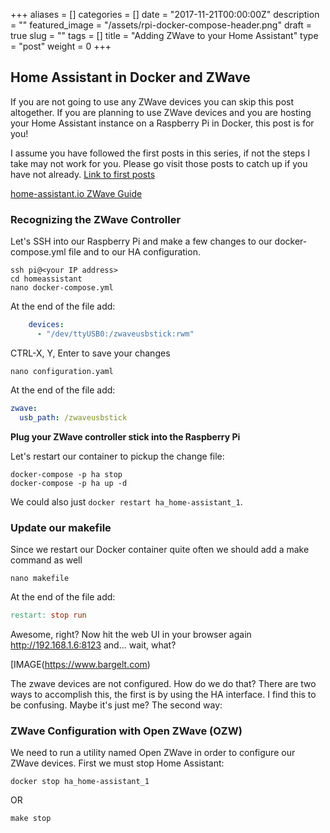 +++
aliases      = []
categories   = []
date         = "2017-11-21T00:00:00Z"
description  = ""
featured_image = "/assets/rpi-docker-compose-header.png"
draft        = true
slug         = ""
tags         = []
title        = "Adding ZWave to your Home Assistant"
type         = "post"
weight       = 0
+++

## Home Assistant in Docker and ZWave 

If you are not going to use any ZWave devices you can skip this post altogether. If you are planning to use ZWave devices and you are hosting your Home Assistant instance on a Raspberry Pi in Docker, this post is for you!

I assume you have followed the first posts in this series, if not the steps I take may not work for you. Please go visit those posts to catch up if you have not already.
[Link to first posts](https://www.bargelt.com)

[home-assistant.io ZWave Guide](https://home-assistant.io/docs/z-wave/)

### Recognizing the ZWave Controller

Let's SSH into our Raspberry Pi and make a few changes to our docker-compose.yml file and to our HA configuration.

```shell
ssh pi@<your IP address>
cd homeassistant
nano docker-compose.yml
```

At the end of the file add:

```yaml
    devices:
      - "/dev/ttyUSB0:/zwaveusbstick:rwm"
```

CTRL-X, Y, Enter to save your changes

```shell
nano configuration.yaml
```

At the end of the file add:

```yaml
zwave:
  usb_path: /zwaveusbstick
```

**Plug your ZWave controller stick into the Raspberry Pi**

Let's restart our container to pickup the change file:

```shell
docker-compose -p ha stop
docker-compose -p ha up -d
```

We could also just `docker restart ha_home-assistant_1`.

### Update our makefile

Since we restart our Docker container quite often we should add a make command as well

```shell
nano makefile
```

At the end of the file add:

```makefile
restart: stop run
```

Awesome, right? Now hit the web UI in your browser again http://192.168.1.6:8123 and... wait, what?

[IMAGE(https://www.bargelt.com)

The zwave devices are not configured. How do we do that? There are two ways to accomplish this, the first is by using the HA interface. I find this to be confusing. Maybe it's just me? The second way:

### ZWave Configuration with Open ZWave (OZW)

We need to run a utility named Open ZWave in order to configure our ZWave devices. First we must stop Home Assistant:

```shell
docker stop ha_home-assistant_1
```

  OR

  ```shell
  make stop
  ```
